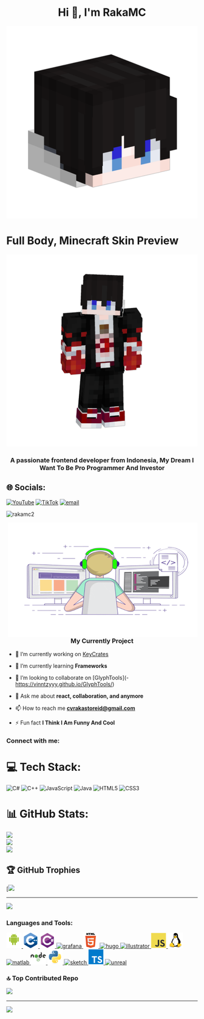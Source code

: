 <h1 align="center">Hi 👋, I'm RakaMC</h1>
</div class="Avatar-Images left-avatar">
   <img src="avatarHead.png" alt="Avatar Kiri">
   <h1 align"center">Full Body, Minecraft Skin Preview</h1>
   <img src="avatarBody4.png" alt="Avatar Kanan">
</div>

<h3 align="center">A passionate frontend developer from Indonesia, My Dream I Want To Be Pro Programmer And Investor</h3>

## 🌐 Socials:
[![YouTube](https://img.shields.io/badge/YouTube-%23FF0000.svg?logo=YouTube&logoColor=white)](https://youtube.com/@rakachmc)
[![TikTok](https://img.shields.io/badge/TikTok-%23000000.svg?logo=TikTok&logoColor=white)](https://tiktok.com/@rakamc7)  [![email](https://img.shields.io/badge/Email-D14836?logo=gmail&logoColor=white)](mailto:cvrakastoreid@gmail.com) 

<p align="left"> <img src="https://komarev.com/ghpvc/?username=rakamc2&label=Profile%20views&color=0e75b6&style=flat" alt="rakamc2" /> </p>

<!-- GIF -->
<img align="right" height="300" width="500" src="https://raw.githubusercontent.com/mikonoid/mikonoid/main/images/gifs/coder3.gif" />

<h3 align="center">My Currently Project</h3>

- 🔭 I’m currently working on [KeyCrates](https://github.com/RakaMC2/Crates-Add-ons)

- 🌱 I’m currently learning **Frameworks**

- 👯 I’m looking to collaborate on [GlyphTools](- https://vinntzyyy.github.io/GlyphTools/)

- 💬 Ask me about **react, collaboration, and anymore**

- 📫 How to reach me **cvrakastoreid@gmail.com**

- ⚡ Fun fact **I Think I Am Funny And Cool**

<h3 align="left">Connect with me:</h3>
<p align="left">
</p>


# 💻 Tech Stack:
![C#](https://img.shields.io/badge/c%23-%23239120.svg?style=for-the-badge&logo=csharp&logoColor=white) ![C++](https://img.shields.io/badge/c++-%2300599C.svg?style=for-the-badge&logo=c%2B%2B&logoColor=white) ![JavaScript](https://img.shields.io/badge/javascript-%23323330.svg?style=for-the-badge&logo=javascript&logoColor=%23F7DF1E) ![Java](https://img.shields.io/badge/java-%23ED8B00.svg?style=for-the-badge&logo=openjdk&logoColor=white) ![HTML5](https://img.shields.io/badge/html5-%23E34F26.svg?style=for-the-badge&logo=html5&logoColor=white) ![CSS3](https://img.shields.io/badge/css3-%231572B6.svg?style=for-the-badge&logo=css3&logoColor=white)
# 📊 GitHub Stats:
![](https://github-readme-stats.vercel.app/api?username=rakamc2&theme=dark&hide_border=false&include_all_commits=true&count_private=true)<br/>
![](https://nirzak-streak-stats.vercel.app/?user=rakamc2&theme=dark&hide_border=false)<br/>
![](https://github-readme-stats.vercel.app/api/top-langs/?username=rakamc2&theme=dark&hide_border=false&include_all_commits=true&count_private=true&layout=compact)

## 🏆 GitHub Trophies
[![](https://github-profile-trophy.vercel.app/?username=rakamc2&theme=radical&no-frame=false&no-bg=false&margin-w=4)

---
[![](https://visitcount.itsvg.in/api?id=rakamc2&icon=0&color=0)](https://visitcount.itsvg.in)

<!-- Proudly created with GPRM ( https://gprm.itsvg.in ) -->

<h3 align="left">Languages and Tools:</h3>
<p align="left"> <a href="https://developer.android.com" target="_blank" rel="noreferrer"> <img src="https://raw.githubusercontent.com/devicons/devicon/master/icons/android/android-original-wordmark.svg" alt="android" width="40" height="40"/> </a> <a href="https://www.w3schools.com/cpp/" target="_blank" rel="noreferrer"> <img src="https://raw.githubusercontent.com/devicons/devicon/master/icons/cplusplus/cplusplus-original.svg" alt="cplusplus" width="40" height="40"/> </a> <a href="https://www.w3schools.com/cs/" target="_blank" rel="noreferrer"> <img src="https://raw.githubusercontent.com/devicons/devicon/master/icons/csharp/csharp-original.svg" alt="csharp" width="40" height="40"/> </a> <a href="https://grafana.com" target="_blank" rel="noreferrer"> <img src="https://www.vectorlogo.zone/logos/grafana/grafana-icon.svg" alt="grafana" width="40" height="40"/> </a> <a href="https://www.w3.org/html/" target="_blank" rel="noreferrer"> <img src="https://raw.githubusercontent.com/devicons/devicon/master/icons/html5/html5-original-wordmark.svg" alt="html5" width="40" height="40"/> </a> <a href="https://gohugo.io/" target="_blank" rel="noreferrer"> <img src="https://api.iconify.design/logos-hugo.svg" alt="hugo" width="40" height="40"/> </a> <a href="https://www.adobe.com/in/products/illustrator.html" target="_blank" rel="noreferrer"> <img src="https://www.vectorlogo.zone/logos/adobe_illustrator/adobe_illustrator-icon.svg" alt="illustrator" width="40" height="40"/> </a> <a href="https://developer.mozilla.org/en-US/docs/Web/JavaScript" target="_blank" rel="noreferrer"> <img src="https://raw.githubusercontent.com/devicons/devicon/master/icons/javascript/javascript-original.svg" alt="javascript" width="40" height="40"/> </a> <a href="https://www.linux.org/" target="_blank" rel="noreferrer"> <img src="https://raw.githubusercontent.com/devicons/devicon/master/icons/linux/linux-original.svg" alt="linux" width="40" height="40"/> </a> <a href="https://www.mathworks.com/" target="_blank" rel="noreferrer"> <img src="https://upload.wikimedia.org/wikipedia/commons/2/21/Matlab_Logo.png" alt="matlab" width="40" height="40"/> </a> <a href="https://nodejs.org" target="_blank" rel="noreferrer"> <img src="https://raw.githubusercontent.com/devicons/devicon/master/icons/nodejs/nodejs-original-wordmark.svg" alt="nodejs" width="40" height="40"/> </a> <a href="https://www.python.org" target="_blank" rel="noreferrer"> <img src="https://raw.githubusercontent.com/devicons/devicon/master/icons/python/python-original.svg" alt="python" width="40" height="40"/> </a> <a href="https://www.sketch.com/" target="_blank" rel="noreferrer"> <img src="https://www.vectorlogo.zone/logos/sketchapp/sketchapp-icon.svg" alt="sketch" width="40" height="40"/> </a> <a href="https://www.typescriptlang.org/" target="_blank" rel="noreferrer"> <img src="https://raw.githubusercontent.com/devicons/devicon/master/icons/typescript/typescript-original.svg" alt="typescript" width="40" height="40"/> </a> <a href="https://unrealengine.com/" target="_blank" rel="noreferrer"> <img src="https://raw.githubusercontent.com/kenangundogan/fontisto/036b7eca71aab1bef8e6a0518f7329f13ed62f6b/icons/svg/brand/unreal-engine.svg" alt="unreal" width="40" height="40"/> </a> </p>

### 🔝 Top Contributed Repo
![](https://github-contributor-stats.vercel.app/api?username=rakamc2&limit=5&theme=blue_navy&combine_all_yearly_contributions=true)

---
[![](https://visitcount.itsvg.in/api?id=rakamc2&icon=4&color=0)](https://visitcount.itsvg.in)

<!-- Proudly created with GPRM ( https://gprm.itsvg.in ) -->
